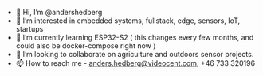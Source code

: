 - 👋 Hi, I’m @andershedberg
- 👀 I’m interested in embedded systems, fullstack, edge, sensors, IoT, startups
- 🌱 I’m currently learning ESP32-S2 ( this changes every few months, and could also be docker-compose right now )
- 💞️ I’m looking to collaborate on agriculture and outdoors sensor projects. 
- 📫 How to reach me - anders.hedberg@videocent.com, +46 733 320196

<!---
andershedberg/andershedberg is a ✨ special ✨ repository because its `README.md` (this file) appears on your GitHub profile.
You can click the Preview link to take a look at your changes.
--->
